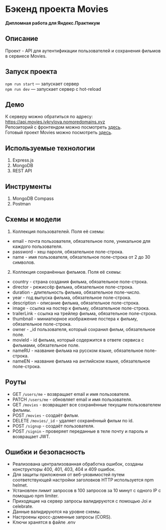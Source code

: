 # Бэкенд проекта Movies
**Дипломная работа для Яндекс.Практикум** <br>

## Описание
Проект - API для аутентификации пользователей и сохранения фильмов в сервиесе Movies.

## Запуск проекта
`npm run start` — запускает сервер   
`npm run dev` — запускает сервер с hot-reload

## Демо
К серверу можно обратиться по адресу: https://api.movies.ivkrylova.nomoredomains.xyz<br>
Репозиторий с фронтендом можно посмотреть [здесь](https://github.com/IVKrylova/movies-explorer-frontend).<br>
Готовый проект Movies можно посмотреть [здесь](https://movies.ivkrylova.nomoredomains.xyz/).

## Используемые технологии
1. Express.js
2. MongoDB
3. REST API

## Инструменты
1. MongoDB Compass
2. Postman

## Схемы и модели
1. Коллекция пользователей. Поля её схемы:
* email - почта пользователя, обязательное поле, уникальное для каждого пользователя.
* password - хеш пароля, обязательное поле-строка.
* name - имя пользователя, обязательное поле-строка от 2 до 30 символов.
2. Коллекция сохранённых фильмов. Поля её схемы:
* country - страна создания фильма, обязательное поле-строка.
* director - режиссёр фильма, обязательное поле-строка.
* duration - длительность фильма, обязательное поле-число.
* year - год выпуска фильма, обязательное поле-строка.
* description - описание фильма, обязательное поле-строка.
* image - ссылка на постер к фильму, обязательное поле-строка.
* trailerLink - ссылка на трейлер фильма, обязательное поле-строка.
* thumbnail - миниатюрное изображение постера к фильму, обязательное поле-строка.
* owner - _id пользователя, который сохранил фильм, обязательное поле.
* movieId - id фильма, который содержится в ответе сервиса с фильмами, обязательное поле. 
* nameRU - название фильма на русском языке, обязательное поле-строка.
* nameEN - название фильма на английском языке, обязательное поле-строка.
  
## Роуты
* GET `/users/me` - возвращает email и имя пользователя. 
* PATCH `/users/me` - обновляет email и имя пользователя.
* GET `/movies` - возвращает все сохранённые текущим  пользователем фильмы.
* POST `/movies` - создаёт фильм.
* DELETE `/movies/_id` - удаляет сохранённый фильм по id.
* POST `/signup` - создаёт пользователя.
* POST `/signin` - проверяет переданные в теле почту и пароль и возвращает JWT.

## Ошибки и безопасность
* Реализована централизованная обработка ошибок, созданы конструкторы 400, 401, 403, 404 и 409 ошибок.
* Для защиты приложения от веб-уязвимостей путем соответствующей настройки заголовков HTTP используется npm helmet.
* Установлен лимит запросов в 100 запросов за 10 минут с одного IP с помощью npm limiter.
* Приходящие на сервер запросы валидируются с помощью Joi и celebrate.
* Данные валидируются на уровне схемы.
* Настроены кросс-доменные запросы (CORS).
* Ключи хранятся в файле .env
  